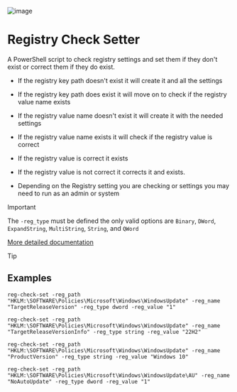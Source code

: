 ![image](https://github.com/thedxt/Registry-Check-Setter/assets/4249262/bdad9c55-e007-4aa8-92b7-b303fbe645f3)

# Registry Check Setter
A PowerShell script to check registry settings and set them if they don't exist or correct them if they do exist.

- If the registry key path doesn't exist it will create it and all the settings
- If the registry key path does exist it will move on to check if the registry value name exists
- If the registry value name doesn't exist it will create it with the needed settings
- If the registry value name exists it will check if the registry value is correct
- If the registry value is correct it exists
- If the registry value is not correct it corrects it and exists.

- Depending on the Registry setting you are checking or settings you may need to run as an admin or system

> [!IMPORTANT]
> The `-reg_type` must be defined the only valid options are `Binary`, `DWord`, `ExpandString`, `MultiString`, `String`, and `QWord`

[More detailed documentation](https://thedxt.ca/2024/04/registry-check-setter/)


> [!TIP]
> ## Examples
> 
> `reg-check-set -reg_path "HKLM:\SOFTWARE\Policies\Microsoft\Windows\WindowsUpdate" -reg_name "TargetReleaseVersion" -reg_type dword -reg_value "1"`
>
> `reg-check-set -reg_path "HKLM:\SOFTWARE\Policies\Microsoft\Windows\WindowsUpdate" -reg_name "TargetReleaseVersionInfo" -reg_type string -reg_value "22H2"`
>
> `reg-check-set -reg_path "HKLM:\SOFTWARE\Policies\Microsoft\Windows\WindowsUpdate" -reg_name "ProductVersion" -reg_type string -reg_value "Windows 10"`
>
> `reg-check-set -reg_path "HKLM:\SOFTWARE\Policies\Microsoft\Windows\WindowsUpdate\AU" -reg_name "NoAutoUpdate" -reg_type dword -reg_value "1"`

